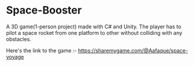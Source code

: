 # Space-Booster
A 3D game(1-person project) made with C# and Unity. The player has to pilot a space rocket from one platform to other without colliding with any obstacles. 

Here's the link to the game :-
https://sharemygame.com/@Aafaque/space-voyage
